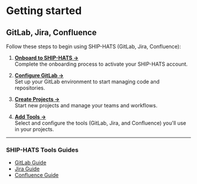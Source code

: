 # Getting started

## GitLab, Jira, Confluence

Follow these steps to begin using SHIP-HATS (GitLab, Jira, Confluence):

1. [**Onboard to SHIP-HATS →**](https://docs.developer.tech.gov.sg/docs/ship-hats-docs/getting-started/onboard-via-ship-hats-portal?id=step-2-onboard-to-ship-hats)  
   Complete the onboarding process to activate your SHIP-HATS account.

2. [**Configure GitLab →**](https://docs.developer.tech.gov.sg/docs/ship-hats-docs/getting-started/configure-gitlab?id=step-3-configure-gitlab)  
   Set up your GitLab environment to start managing code and repositories.

3. [**Create Projects →**](https://docs.developer.tech.gov.sg/docs/ship-hats-docs/portal/manage-projects?id=create-new-projects)  
   Start new projects and manage your teams and workflows.

4. [**Add Tools →**](https://docs.developer.tech.gov.sg/docs/ship-hats-docs/portal/manage-tools?id=manage-tools)  
   Select and configure the tools (GitLab, Jira, and Confluence) you'll use in your projects.

---

### SHIP-HATS Tools Guides

- [GitLab Guide](https://docs.developer.tech.gov.sg/docs/ship-hats-docs/tools/gitlab/gitlab-overview)  
- [Jira Guide](https://docs.developer.tech.gov.sg/docs/ship-hats-docs/tools/jira/jira-overview)  
- [Confluence Guide](https://docs.developer.tech.gov.sg/docs/ship-hats-docs/tools/confluence/confluence-overview)